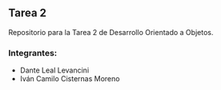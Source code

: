 ## Tarea 2
Repositorio para la Tarea 2 de Desarrollo Orientado a Objetos.

### Integrantes:
- Dante Leal Levancini
- Iván Camilo Cisternas Moreno
